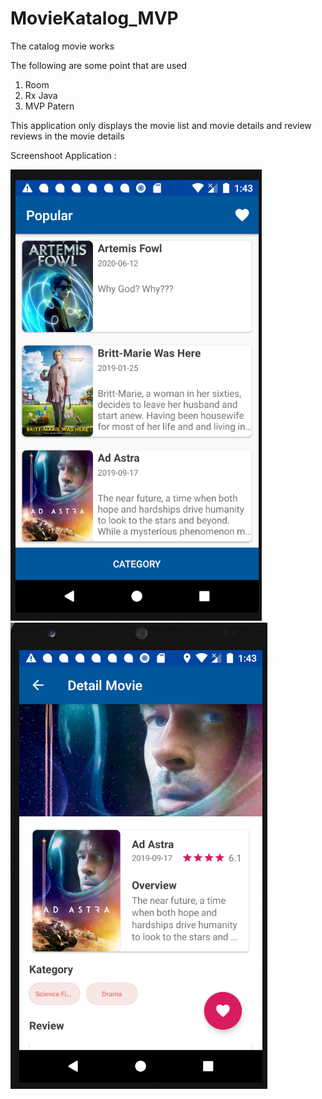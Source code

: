 # MovieKatalog_MVP

The catalog movie works

The following are some point that are used
1. Room
2. Rx Java
3. MVP Patern

This application only displays the movie list and movie details and review reviews in the movie details

Screenshoot Application : 

![List Movie](https://github.com/arbaelbarca/MovieKatalog_MVP/blob/master/Screenshoot/list%20movie.PNG?raw=true&s=100)
![Detail Movie](https://github.com/arbaelbarca/MovieKatalog_MVP/blob/master/Screenshoot/detail%20movie.PNG?raw=true&s=100)
